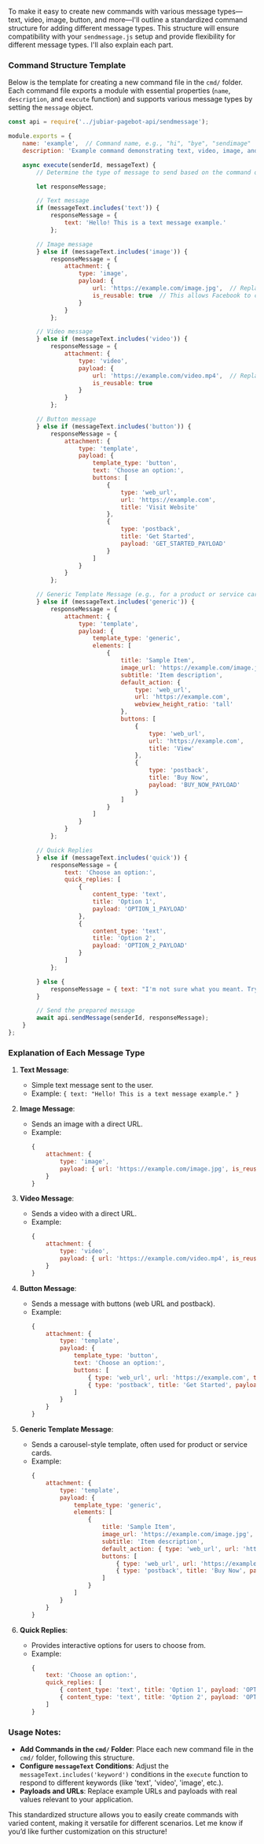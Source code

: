 To make it easy to create new commands with various message types—text, video, image, button, and more—I'll outline a standardized command structure for adding different message types. This structure will ensure compatibility with your `sendmessage.js` setup and provide flexibility for different message types. I'll also explain each part.

### Command Structure Template

Below is the template for creating a new command file in the `cmd/` folder. Each command file exports a module with essential properties (`name`, `description`, and `execute` function) and supports various message types by setting the `message` object.

```javascript
const api = require('../jubiar-pagebot-api/sendmessage');

module.exports = {
    name: 'example',  // Command name, e.g., "hi", "bye", "sendimage"
    description: 'Example command demonstrating text, video, image, and button options.',

    async execute(senderId, messageText) {
        // Determine the type of message to send based on the command or messageText

        let responseMessage;

        // Text message
        if (messageText.includes('text')) {
            responseMessage = {
                text: 'Hello! This is a text message example.'
            };

        // Image message
        } else if (messageText.includes('image')) {
            responseMessage = {
                attachment: {
                    type: 'image',
                    payload: {
                        url: 'https://example.com/image.jpg',  // Replace with a valid image URL
                        is_reusable: true  // This allows Facebook to cache the image
                    }
                }
            };

        // Video message
        } else if (messageText.includes('video')) {
            responseMessage = {
                attachment: {
                    type: 'video',
                    payload: {
                        url: 'https://example.com/video.mp4',  // Replace with a valid video URL
                        is_reusable: true
                    }
                }
            };

        // Button message
        } else if (messageText.includes('button')) {
            responseMessage = {
                attachment: {
                    type: 'template',
                    payload: {
                        template_type: 'button',
                        text: 'Choose an option:',
                        buttons: [
                            {
                                type: 'web_url',
                                url: 'https://example.com',
                                title: 'Visit Website'
                            },
                            {
                                type: 'postback',
                                title: 'Get Started',
                                payload: 'GET_STARTED_PAYLOAD'
                            }
                        ]
                    }
                }
            };

        // Generic Template Message (e.g., for a product or service card)
        } else if (messageText.includes('generic')) {
            responseMessage = {
                attachment: {
                    type: 'template',
                    payload: {
                        template_type: 'generic',
                        elements: [
                            {
                                title: 'Sample Item',
                                image_url: 'https://example.com/image.jpg',
                                subtitle: 'Item description',
                                default_action: {
                                    type: 'web_url',
                                    url: 'https://example.com',
                                    webview_height_ratio: 'tall'
                                },
                                buttons: [
                                    {
                                        type: 'web_url',
                                        url: 'https://example.com',
                                        title: 'View'
                                    },
                                    {
                                        type: 'postback',
                                        title: 'Buy Now',
                                        payload: 'BUY_NOW_PAYLOAD'
                                    }
                                ]
                            }
                        ]
                    }
                }
            };

        // Quick Replies
        } else if (messageText.includes('quick')) {
            responseMessage = {
                text: 'Choose an option:',
                quick_replies: [
                    {
                        content_type: 'text',
                        title: 'Option 1',
                        payload: 'OPTION_1_PAYLOAD'
                    },
                    {
                        content_type: 'text',
                        title: 'Option 2',
                        payload: 'OPTION_2_PAYLOAD'
                    }
                ]
            };

        } else {
            responseMessage = { text: "I'm not sure what you meant. Try 'text', 'video', 'image', 'button', etc." };
        }

        // Send the prepared message
        await api.sendMessage(senderId, responseMessage);
    }
};
```

### Explanation of Each Message Type

1. **Text Message**:
   - Simple text message sent to the user.
   - Example: `{ text: "Hello! This is a text message example." }`

2. **Image Message**:
   - Sends an image with a direct URL.
   - Example:
     ```javascript
     {
         attachment: {
             type: 'image',
             payload: { url: 'https://example.com/image.jpg', is_reusable: true }
         }
     }
     ```

3. **Video Message**:
   - Sends a video with a direct URL.
   - Example:
     ```javascript
     {
         attachment: {
             type: 'video',
             payload: { url: 'https://example.com/video.mp4', is_reusable: true }
         }
     }
     ```

4. **Button Message**:
   - Sends a message with buttons (web URL and postback).
   - Example:
     ```javascript
     {
         attachment: {
             type: 'template',
             payload: {
                 template_type: 'button',
                 text: 'Choose an option:',
                 buttons: [
                     { type: 'web_url', url: 'https://example.com', title: 'Visit Website' },
                     { type: 'postback', title: 'Get Started', payload: 'GET_STARTED_PAYLOAD' }
                 ]
             }
         }
     }
     ```

5. **Generic Template Message**:
   - Sends a carousel-style template, often used for product or service cards.
   - Example:
     ```javascript
     {
         attachment: {
             type: 'template',
             payload: {
                 template_type: 'generic',
                 elements: [
                     {
                         title: 'Sample Item',
                         image_url: 'https://example.com/image.jpg',
                         subtitle: 'Item description',
                         default_action: { type: 'web_url', url: 'https://example.com', webview_height_ratio: 'tall' },
                         buttons: [
                             { type: 'web_url', url: 'https://example.com', title: 'View' },
                             { type: 'postback', title: 'Buy Now', payload: 'BUY_NOW_PAYLOAD' }
                         ]
                     }
                 ]
             }
         }
     }
     ```

6. **Quick Replies**:
   - Provides interactive options for users to choose from.
   - Example:
     ```javascript
     {
         text: 'Choose an option:',
         quick_replies: [
             { content_type: 'text', title: 'Option 1', payload: 'OPTION_1_PAYLOAD' },
             { content_type: 'text', title: 'Option 2', payload: 'OPTION_2_PAYLOAD' }
         ]
     }
     ```

### Usage Notes:
- **Add Commands in the `cmd/` Folder**: Place each new command file in the `cmd/` folder, following this structure.
- **Configure `messageText` Conditions**: Adjust the `messageText.includes('keyword')` conditions in the `execute` function to respond to different keywords (like 'text', 'video', 'image', etc.).
- **Payloads and URLs**: Replace example URLs and payloads with real values relevant to your application.

This standardized structure allows you to easily create commands with varied content, making it versatile for different scenarios. Let me know if you’d like further customization on this structure!